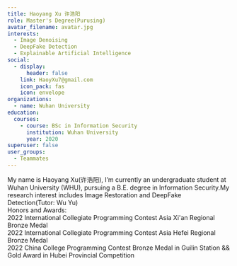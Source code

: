 ```yaml
---
title: Haoyang Xu 许浩阳
role: Master's Degree(Purusing)
avatar_filename: avatar.jpg
interests:
  - Image Denoising
  - DeepFake Detection
  - Explainable Artificial Intelligence
social:
  - display:
      header: false
    link: HaoyXu7@gmail.com
    icon_pack: fas
    icon: envelope
organizations:
  - name: Wuhan University
education:
  courses:
    - course: BSc in Information Security
      institution: Wuhan University
      year: 2020
superuser: false
user_groups:
  - Teammates
---
```

<!--StartFragment-->

My name is Haoyang Xu(许浩阳), I’m currently an undergraduate student at Wuhan University (WHU), pursuing a B.E. degree in Information Security.My research interest includes Image Restoration and DeepFake Detection(Tutor: Wu Yu)\
Honors and Awards:\
2022 International Collegiate Programming Contest Asia Xi'an Regional Bronze Medal\
2022 International Collegiate Programming Contest Asia Hefei Regional Bronze Medal\
2022 China College Programming Contest Bronze Medal in Guilin Station && Gold Award in Hubei Provincial Competition

<!--EndFragment-->
